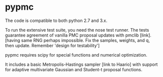 pypmc
=====

The code is compatible to both python 2.7 and 3.x.

To run the extensive test suite, you need the nose test runner. The
tests guarantee agreement of vanilla PMC proposal updates with pmclib
[link]. [having same RNG perhaps impossible. Fix the samples, weights,
and q, then update. Remember 'design for testability']

pypmc requires scipy for special functions and numerical optimization.

It includes a basic Metropolis-Hastings sampler [link to Haario] with
support for adaptive multivariate Gaussian and Student-t proposal
functions.